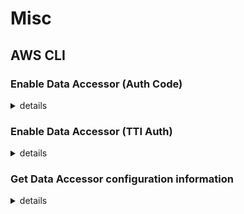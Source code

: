 # Misc

## AWS CLI 

### Enable Data Accessor (Auth Code)
<details>
<summary>details</summary>

1. Initiate below 3 commands to enable data accessor under your Amazon Q Business application

ISV's data accessor principal role can be found from this page: [ISV data accessor principal role ARNs for the CreateDataAccessor API](https://docs.aws.amazon.com/amazonq/latest/qbusiness-ug/data-accessors-granting-permissions-cli.html#data-accessors-granting-permissions-cli-principal-arns)

```
aws qbusiness create-data-accessor \
--application-id <your Q business application ID> \
--principal <ISV's data accessor principal role> \
--display-name <name of data accessor> \
--authentication-detail '{
  "authenticationType": "AWS_IAM_IDC_AUTH_CODE",
  "externalIds": ["<ISV's tenant ID that will be used for this account>"]
}' \
--action-configurations '[{
  "action": "qbusiness:SearchRelevantContent"
}]'
```
learn more on [create-data-accessor](https://docs.aws.amazon.com/cli/latest/reference/qbusiness/create-data-accessor.html)

```
aws qbusiness associate-permission \
--application-id <Q Business application ID \
--statement-id <unique identifier for policy statement> \
--actions qbusiness:SearchRelevantContent \
--principal <ISV's data accessor principal role>
```
learn more on [associate-permission](https://docs.aws.amazon.com/cli/latest/reference/qbusiness/associate-permission.html)

```
aws sso-admin put-application-assignment-configuration \
--application-arn <value of idcApplicationArn, returned from create-data-accessor> \
--no-assignment-required \
--region us-east-1
```
learn more on [put-application-assignment-configuration](https://docs.aws.amazon.com/cli/latest/reference/sso-admin/put-application-assignment-configuration.html)
</details>

### Enable Data Accessor (TTI Auth)
<details>
<summary>details</summary>

1. First, go to IAM Identity Center console page, and at the Settings > Authentication, click on 'Create trusted token issuer'.

```
Issuer URL - <Issuer URL of the ISV's OAuth authentication server> hint: remove /.well-known/openid-configuration from url
Trusted token issuer name - <put in any name>
Identity provider attribute - Email maps to Email
```

Once trusted token issuer is created, copy the TTI ARN for later use.

2. Initiate below 3 commands to enable data accessor under your Amazon Q Business application

ISV's data accessor principal role can be found from this page: [ISV data accessor principal role ARNs for the CreateDataAccessor API](https://docs.aws.amazon.com/amazonq/latest/qbusiness-ug/data-accessors-granting-permissions-cli.html#data-accessors-granting-permissions-cli-principal-arns)

```
aws qbusiness create-data-accessor \
--application-id <your Q business application ID> \
--principal <ISV's data accessor principal role> \
--display-name <name of data accessor> \
--authentication-detail '{
  "authenticationType": "AWS_IAM_IDC_TTI",
  "authenticationConfiguration": {
    "idcTrustedTokenIssuerConfiguration": {
      "idcTrustedTokenIssuerArn": "<TTI ARN from the above step 1>"
    }
  },
  "externalIds": ["<ISV's tenant ID that will be used for this account>"]
}' \
--action-configurations '[{
  "action": "qbusiness:SearchRelevantContent"
}]'
```
learn more on [create-data-accessor](https://docs.aws.amazon.com/cli/latest/reference/qbusiness/create-data-accessor.html)

```
aws qbusiness associate-permission \
--application-id <Q Business application ID> \
--statement-id <name of statement> \
--actions qbusiness:SearchRelevantContent \
--principal <data accessor IAM role>
```
learn more on [associate-permission](https://docs.aws.amazon.com/cli/latest/reference/qbusiness/associate-permission.html)

```
aws sso-admin put-application-assignment-configuration \
--application-arn <value of idcApplicationArn, returned from create-data-accessor> \
--no-assignment-required \
--region us-east-1
```
learn more on [put-application-assignment-configuration](https://docs.aws.amazon.com/cli/latest/reference/sso-admin/put-application-assignment-configuration.html)
</details>

### Get Data Accessor configuration information 
<details>
<summary>details</summary>

```
aws qbusiness get-data-accessor \
--application-id <Q Business application ID> \
--data-accessor-id <Data Accessor ID>
```
lear more on [get-data-accessor](https://docs.aws.amazon.com/cli/latest/reference/qbusiness/get-data-accessor.html)

</details>